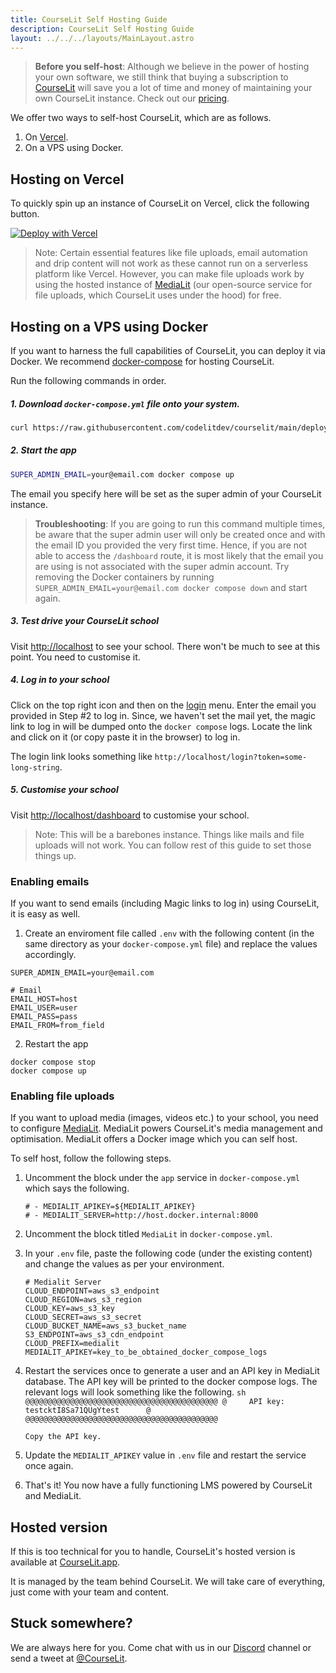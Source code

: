 ```yaml
---
title: CourseLit Self Hosting Guide
description: CourseLit Self Hosting Guide
layout: ../../../layouts/MainLayout.astro
---
```


> **Before you self-host**: Although we believe in the power of hosting your own software, we still think that buying a subscription to [CourseLit](https://courselit.app) will save you a lot of time and money of maintaining your own CourseLit instance. Check out our [pricing](https://courselit.app/#pricing).

We offer two ways to self-host CourseLit, which are as follows.

1. On [Vercel](https://vercel.com).
2. On a VPS using Docker.

## Hosting on Vercel

To quickly spin up an instance of CourseLit on Vercel, click the following button.

[![Deploy with Vercel](https://vercel.com/button)](https://vercel.com/new/clone?repository-url=https%3A%2F%2Fgithub.com%2Fcodelitdev%2Fcourselit&env=DB_CONNECTION_STRING,AUTH_SECRET,SUPER_ADMIN_EMAIL,EMAIL_USER,EMAIL_PASS,EMAIL_HOST,EMAIL_FROM&envDescription=Configuration%20for%20your%20app&project-name=courselit&root-directory=apps%2Fweb&build-command=cd+..%2F+%26%26+NODE_OPTIONS%3D--openssl-legacy-provider+yarn+build)

> Note: Certain essential features like file uploads, email automation and drip content will not work as these cannot run on a serverless platform like Vercel. However, you can make file uploads work by using the hosted instance of [MediaLit](https://medialit.cloud) (our open-source service for file uploads, which CourseLit uses under the hood) for free.

## Hosting on a VPS using Docker

If you want to harness the full capabilities of CourseLit, you can deploy it via Docker. We recommend [docker-compose](https://docs.docker.com/compose/) for hosting CourseLit.

Run the following commands in order.

##### 1. Download `docker-compose.yml` file onto your system.

```sh
curl https://raw.githubusercontent.com/codelitdev/courselit/main/deployment/docker/docker-compose.yml --output docker-compose.yml --silent
```

##### 2. Start the app

```sh
SUPER_ADMIN_EMAIL=your@email.com docker compose up
```

The email you specify here will be set as the super admin of your CourseLit instance.

> **Troubleshooting**: If you are going to run this command multiple times, be aware that the super admin user will only be created once and with the email ID you provided the very first time. Hence, if you are not able to access the `/dashboard` route, it is most likely that the email you are using is not associated with the super admin account. Try removing the Docker containers by running `SUPER_ADMIN_EMAIL=your@email.com docker compose down` and start again.

##### 3. Test drive your CourseLit school

Visit [http://localhost](http://localhost) to see your school. There won't be much to see at this point. You need to customise it.

##### 4. Log in to your school

Click on the top right icon and then on the [login](http://localhost/login) menu. Enter the email you provided in Step #2 to log in. Since, we haven't set the mail yet, the magic link to log in will be dumped onto the `docker compose` logs. Locate the link and click on it (or copy paste it in the browser) to log in.

The login link looks something like `http://localhost/login?token=some-long-string`.

##### 5. Customise your school

Visit [http://localhost/dashboard](http://localhost/dashboard) to customise your school.

> Note: This will be a barebones instance. Things like mails and file uploads will not work. You can follow rest of this guide to set those things up.

### Enabling emails

If you want to send emails (including Magic links to log in) using CourseLit, it is easy as well.

1. Create an enviroment file called `.env` with the following content (in the same directory as your `docker-compose.yml` file) and replace the values accordingly.

```
SUPER_ADMIN_EMAIL=your@email.com

# Email
EMAIL_HOST=host
EMAIL_USER=user
EMAIL_PASS=pass
EMAIL_FROM=from_field
```

2. Restart the app

```
docker compose stop
docker compose up
```

### Enabling file uploads

If you want to upload media (images, videos etc.) to your school, you need to configure [MediaLit](https://hub.docker.com/r/codelit/medialit). MediaLit powers CourseLit's media management and optimisation. MediaLit offers a Docker image which you can self host.

To self host, follow the following steps.

1.  Uncomment the block under the `app` service in `docker-compose.yml` which says the following.

    ```
    # - MEDIALIT_APIKEY=${MEDIALIT_APIKEY}
    # - MEDIALIT_SERVER=http://host.docker.internal:8000
    ```

2.  Uncomment the block titled `MediaLit` in `docker-compose.yml`.

3.  In your `.env` file, paste the following code (under the existing content) and change the values as per your environment.

    ```
    # Medialit Server
    CLOUD_ENDPOINT=aws_s3_endpoint
    CLOUD_REGION=aws_s3_region
    CLOUD_KEY=aws_s3_key
    CLOUD_SECRET=aws_s3_secret
    CLOUD_BUCKET_NAME=aws_s3_bucket_name
    S3_ENDPOINT=aws_s3_cdn_endpoint
    CLOUD_PREFIX=medialit
    MEDIALIT_APIKEY=key_to_be_obtained_docker_compose_logs
    ```

4.  Restart the services once to generate a user and an API key in MediaLit database. The API key
    will be printed to the docker compose logs. The relevant logs will look something like the following.
    `sh
    @@@@@@@@@@@@@@@@@@@@@@@@@@@@@@@@@@@@@@@@@@@
    @     API key: testcktI8Sa71QUgYtest      @
    @@@@@@@@@@@@@@@@@@@@@@@@@@@@@@@@@@@@@@@@@@@
    `

        Copy the API key.

5.  Update the `MEDIALIT_APIKEY` value in `.env` file and restart the service once again.

6.  That's it! You now have a fully functioning LMS powered by CourseLit and MediaLit.

## Hosted version

If this is too technical for you to handle, CourseLit's hosted version is available at [CourseLit.app](https://courselit.app).

It is managed by the team behind CourseLit. We will take care of everything, just come with your team and content.

## Stuck somewhere?

We are always here for you. Come chat with us in our <a href="https://discord.com/invite/GR4bQsN" target="_blank">Discord</a> channel or send a tweet at <a href="https://twitter.com/courselit" target="_blank">@CourseLit</a>.
